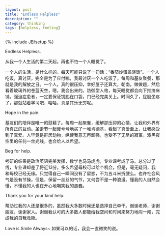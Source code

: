 ```yaml
---
layout: post
title: "Endless Helpless"
description: ""
category: thinking
tags: [helpless, feeling]
---
```

{% include JB/setup %}


Endless Helpless.

   从我一个人生活的第二天起，再也不怕一个人睡觉了。
   
   一个人的生活，是什么样的。每天可能只说了一句话：“番茄炒蛋盖浇饭”。一个人吃饭，真讨厌，完全是为了应付嘛，我最讨厌一个人吃饭了。每周和基友聚餐，那就是我的解放之日。一个人，真的很压抑，幸好屋子还算大，朝南。做做题，然后看着玻璃外的苍蓝天空，嗯，我会出来的。防御型人格，每天睡觉都会向下推挤床铺。强迫症患者，一定要保证钥匙在口袋，门已经完美关上。时间久了，屁股坐疼了，那就站着学习吧，哈哈，真是其乐无穷呢。
   
   
Hope in the pain.

   基友们的陪伴是唯一的慰藉了。每周一起聚餐，缓解那压抑的心情，让我和外界有所真正的互动。圣诞节一起傻兮兮地买了一堆肯德基，看起了真爱至上，让我感受到了真爱。人毕竟是群居动物，纵使我意志再顽强，也受不了无尽的寂寞。漆黑夜空里的任何一丝光线，也会给人以希望。
   

Beg for help.

   考研的结果是政治英语完美发挥，数学也马马虎虎，专业课考成了马。总分过了线，专业课却差了将近13分。多么希望母校可以给个机会，但是，毫无疑问，我和母校已经无缘。只觉得自己一瞬间没有了留恋，不为五斗米折腰么。也许社会风气是没有节操，但是，保留一丝丝的气节，又何尝不是一种浪漫。懂我的人自然会懂，不懂我的人也在开心地嘲笑我的愚蠢。
   
   
   
Thank you for your kind help.

   帮助过我的人还是很多的，虽然我大多数时候还是选择自己单干。谢谢老师，谢谢朋友，谢谢家人。谢谢我认可的大多数人都能给我空间和时间来努力地闯一闯，完成我的自我救赎。
   
Love is Smile Always~ 如果可以的话，我会一直微笑的说。
